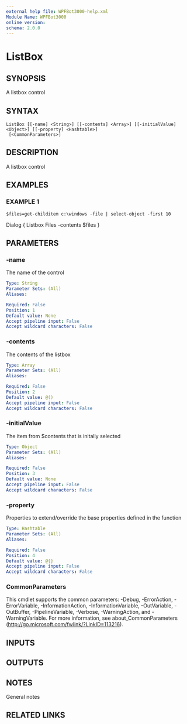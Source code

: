 ```yaml
---
external help file: WPFBot3000-help.xml
Module Name: WPFBot3000
online version:
schema: 2.0.0
---
```


# ListBox

## SYNOPSIS
A listbox control

## SYNTAX

```
ListBox [[-name] <String>] [[-contents] <Array>] [[-initialValue] <Object>] [[-property] <Hashtable>]
 [<CommonParameters>]
```

## DESCRIPTION
A listbox control

## EXAMPLES

### EXAMPLE 1
```
$files=get-childitem c:\windows -file | select-object -first 10
```

Dialog {
    Listbox Files -contents $files
}

## PARAMETERS

### -name
The name of the control

```yaml
Type: String
Parameter Sets: (All)
Aliases:

Required: False
Position: 1
Default value: None
Accept pipeline input: False
Accept wildcard characters: False
```

### -contents
The contents of the listbox

```yaml
Type: Array
Parameter Sets: (All)
Aliases:

Required: False
Position: 2
Default value: @()
Accept pipeline input: False
Accept wildcard characters: False
```

### -initialValue
The item from $contents that is initally selected

```yaml
Type: Object
Parameter Sets: (All)
Aliases:

Required: False
Position: 3
Default value: None
Accept pipeline input: False
Accept wildcard characters: False
```

### -property
Properties to extend/override the base properties defined in the function

```yaml
Type: Hashtable
Parameter Sets: (All)
Aliases:

Required: False
Position: 4
Default value: @{}
Accept pipeline input: False
Accept wildcard characters: False
```

### CommonParameters
This cmdlet supports the common parameters: -Debug, -ErrorAction, -ErrorVariable, -InformationAction, -InformationVariable, -OutVariable, -OutBuffer, -PipelineVariable, -Verbose, -WarningAction, and -WarningVariable.
For more information, see about_CommonParameters (http://go.microsoft.com/fwlink/?LinkID=113216).

## INPUTS

## OUTPUTS

## NOTES
General notes

## RELATED LINKS
